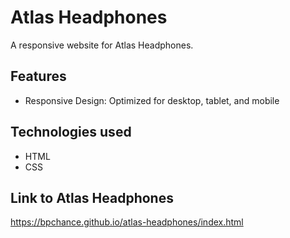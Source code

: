 # Atlas Headphones
A responsive website for Atlas Headphones.

## Features
* Responsive Design: Optimized for desktop, tablet, and mobile

## Technologies used
* HTML
* CSS

## Link to Atlas Headphones
https://bpchance.github.io/atlas-headphones/index.html
